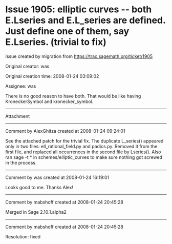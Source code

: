 # Issue 1905: elliptic curves -- both E.Lseries and E.L_series are defined.  Just define one of them, say E.Lseries. (trivial to fix)

Issue created by migration from https://trac.sagemath.org/ticket/1905

Original creator: was

Original creation time: 2008-01-24 03:09:02

Assignee: was

There is no good reason to have both.  That would be like having KroneckerSymbol and kronecker_symbol. 


---

Attachment


---

Comment by AlexGhitza created at 2008-01-24 09:24:01

See the attached patch for the trivial fix.  The duplicate L_series() appeared only in two files: ell_rational_field.py and padics.py.  Removed it from the first file, and replaced all occurrences in the second file by Lseries().  Also ran sage -t * in schemes/elliptic_curves to make sure nothing got screwed in the process.


---

Comment by was created at 2008-01-24 16:19:01

Looks good to me.  Thanks Alex!


---

Comment by mabshoff created at 2008-01-24 20:45:28

Merged in Sage 2.10.1.alpha2


---

Comment by mabshoff created at 2008-01-24 20:45:28

Resolution: fixed
